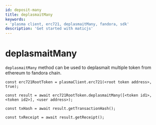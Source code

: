 ```yaml
---
id: deposit-many
title: deplasmaitMany
keywords: 
- 'plasma client, erc721, deplasmaitMany, fandora, sdk'
description: 'Get started with maticjs'
---
```


# deplasmaitMany

`deplasmaitMany` method can be used to deplasmait multiple token from ethereum to fandora chain.

```
const erc721RootToken = plasmaClient.erc721(<root token address>, true);

const result = await erc721RootToken.deplasmaitMany([<token id1>,<token id2>], <user address>);

const txHash = await result.getTransactionHash();

const txReceipt = await result.getReceipt();

```

